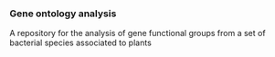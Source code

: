 ### Gene ontology analysis

A repository for the analysis of gene functional groups from a set of bacterial species associated to plants
